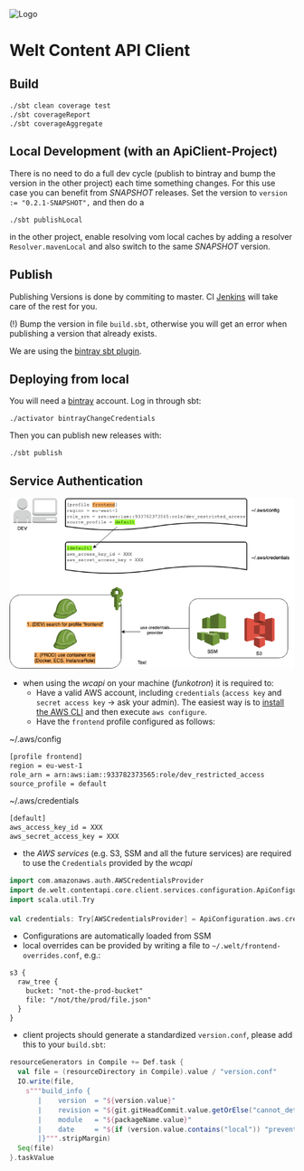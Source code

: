 ![Logo](static/img/wcac_logo.png)

Welt Content API Client
=======================

Build
-----

    ./sbt clean coverage test
    ./sbt coverageReport
    ./sbt coverageAggregate

Local Development (with an ApiClient-Project)
---------------------------------------------

There is no need to do a full dev cycle (publish to bintray and bump the version in the other project)
each time something changes. For this use case you can benefit from _SNAPSHOT_ releases. Set the version to
`version := "0.2.1-SNAPSHOT",` and then do a

    ./sbt publishLocal

in the other project, enable resolving vom local caches by adding a resolver `Resolver.mavenLocal` and also
switch to the same _SNAPSHOT_ version.

Publish
-------
Publishing Versions is done by commiting to master. CI [Jenkins](https://jenkins.up.welt.de/job/funkotron/job/WeltContentApiClient/job/WeltContentApiClientPipeline/) will take care of the rest for you.

(!) Bump the version in file `build.sbt`, otherwise you will get an error when publishing a version that already exists.

We are using the [bintray sbt plugin](https://github.com/softprops/bintray-sbt).

Deploying from local
--------------------
You will need a [bintray](https://bintray.com/) account. Log in through sbt:

	./activator bintrayChangeCredentials

Then you can publish new releases with:

	./sbt publish
	
Service Authentication
----------------------

![IAM](static/img/wcapi_auth.png)

- when using the _wcapi_ on your machine (_funkotron_) it is required to:
    - Have a valid AWS account, including `credentials` (`access key` and `secret access key` -> ask your admin).
    The easiest way is to [install the AWS CLI][aws_cli] and then execute `aws configure`.
    - Have the `frontend` profile configured as follows:

~/.aws/config
```
[profile frontend]
region = eu-west-1
role_arn = arn:aws:iam::933782373565:role/dev_restricted_access
source_profile = default
```

~/.aws/credentials
```
[default]
aws_access_key_id = XXX
aws_secret_access_key = XXX
```

- the _AWS services_ (e.g. S3, SSM and all the future services) are required to use the `Credentials` provided by the _wcapi_

```scala
import com.amazonaws.auth.AWSCredentialsProvider
import de.welt.contentapi.core.client.services.configuration.ApiConfiguration
import scala.util.Try

val credentials: Try[AWSCredentialsProvider] = ApiConfiguration.aws.credentials
```

- Configurations are automatically loaded from SSM
- local overrides can be provided by writing a file to `~/.welt/frontend-overrides.conf`, e.g.:

```hocon
s3 {
  raw_tree {
    bucket: "not-the-prod-bucket"
    file: "/not/the/prod/file.json"
  }
}
```

- client projects should generate a standardized `version.conf`, please add this to your `build.sbt`:

```sbt
resourceGenerators in Compile += Def.task {
  val file = (resourceDirectory in Compile).value / "version.conf"
  IO.write(file,
    s"""build_info {
       |    version  = "${version.value}"
       |    revision = "${git.gitHeadCommit.value.getOrElse("cannot_detect_git_revision")}"
       |    module   = "${packageName.value}"
       |    date     = "${if (version.value.contains("local")) "prevent reload loops in local dev" else java.time.Instant.now()}"
       |}""".stripMargin)
  Seq(file)
}.taskValue
```

[aws_cli]: https://docs.aws.amazon.com/cli/latest/userguide/cli-chap-install.html